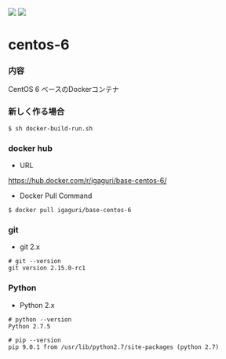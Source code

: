 [![](https://images.microbadger.com/badges/image/iganarix/base-centos-6.svg)](https://microbadger.com/images/iganarix/base-centos-6 "Get your own image badge on microbadger.com") [![](https://images.microbadger.com/badges/version/iganarix/base-centos-6.svg)](https://microbadger.com/images/iganarix/base-centos-6 "Get your own version badge on microbadger.com")


# centos-6

### 内容

CentOS 6 ベースのDockerコンテナ

### 新しく作る場合

```
$ sh docker-build-run.sh
```

### docker hub

+ URL

https://hub.docker.com/r/igaguri/base-centos-6/

+ Docker Pull Command

```
$ docker pull igaguri/base-centos-6
```

### git

+ git 2.x

```
# git --version
git version 2.15.0-rc1
```

### Python

+ Python 2.x

```
# python --version
Python 2.7.5

# pip --version
pip 9.0.1 from /usr/lib/python2.7/site-packages (python 2.7)
```
